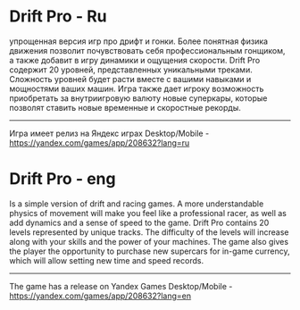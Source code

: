 # Drift Pro - Ru
упрощенная версия игр про дрифт и гонки. Более понятная физика движения позволит почувствовать себя профессиональным гонщиком, а также добавит в игру динамики и ощущения скорости. Drift Pro содержит 20 уровней, представленных уникальными треками. Сложность уровней будет расти вместе с вашими навыками и мощностями ваших машин. Игра также дает игроку возможность приобретать за внутриигровую валюту новые суперкары, которые позволят ставить новые временные и скоростные рекорды.
______________________________
Игра имеет релиз на Яндекс играх Desktop/Mobile - https://yandex.com/games/app/208632?lang=ru
# Drift Pro - eng
Is a simple version of drift and racing games. A more understandable physics of movement will make you feel like a professional racer, as well as add dynamics and a sense of speed to the game. Drift Pro contains 20 levels represented by unique tracks. The difficulty of the levels will increase along with your skills and the power of your machines. The game also gives the player the opportunity to purchase new supercars for in-game currency, which will allow setting new time and speed records.
______________________________
The game has a release on Yandex Games Desktop/Mobile - https://yandex.com/games/app/208632?lang=en
